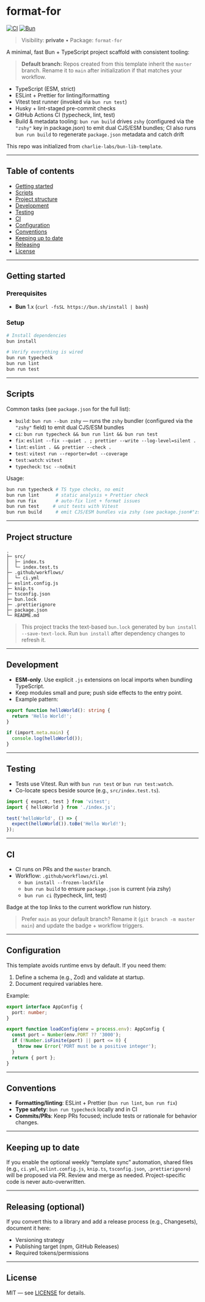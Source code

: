 # format-for

[![CI](https://github.com/charlie-labs/format-for/actions/workflows/ci.yml/badge.svg?branch=master)](https://github.com/charlie-labs/format-for/actions/workflows/ci.yml)
[![Bun](https://img.shields.io/badge/bun-1.x-000)](https://bun.sh)

> Visibility: **private** • Package: `format-for`

A minimal, fast Bun + TypeScript project scaffold with consistent tooling:

> **Default branch:** Repos created from this template inherit the `master` branch. Rename it to `main` after initialization if that matches your workflow.

- TypeScript (ESM, strict)
- ESLint + Prettier for linting/formatting
- Vitest test runner (invoked via `bun run test`)
- Husky + lint-staged pre-commit checks
- GitHub Actions CI (typecheck, lint, test)
- Build & metadata tooling: `bun run build` drives `zshy` (configured via the `"zshy"` key in package.json) to emit dual CJS/ESM bundles; CI also runs `bun run build` to regenerate `package.json` metadata and catch drift

This repo was initialized from `charlie-labs/bun-lib-template`.

---

## Table of contents

- [Getting started](#getting-started)
- [Scripts](#scripts)
- [Project structure](#project-structure)
- [Development](#development)
- [Testing](#testing)
- [CI](#ci)
- [Configuration](#configuration)
- [Conventions](#conventions)
- [Keeping up to date](#keeping-up-to-date)
- [Releasing](#releasing-optional)
- [License](#license)

---

## Getting started

### Prerequisites

- **Bun** 1.x (`curl -fsSL https://bun.sh/install | bash`)

### Setup

```bash
# Install dependencies
bun install

# Verify everything is wired
bun run typecheck
bun run lint
bun run test
```

---

## Scripts

Common tasks (see `package.json` for the full list):

- `build`: `bun run --bun zshy` — runs the `zshy` bundler (configured via the `"zshy"` field) to emit dual CJS/ESM bundles
- `ci`: `bun run typecheck && bun run lint && bun run test`
- `fix`: `eslint --fix --quiet . ; prettier --write --log-level=silent .`
- `lint`: `eslint . && prettier --check .`
- `test`: `vitest run --reporter=dot --coverage`
- `test:watch`: `vitest`
- `typecheck`: `tsc --noEmit`

Usage:

```bash
bun run typecheck # TS type checks, no emit
bun run lint      # static analysis + Prettier check
bun run fix       # auto-fix lint + format issues
bun run test     # unit tests with Vitest
bun run build     # emit CJS/ESM bundles via zshy (see package.json#"zshy")
```

---

## Project structure

```
.
├─ src/
│  ├─ index.ts
│  └─ index.test.ts
├─ .github/workflows/
│  └─ ci.yml
├─ eslint.config.js
├─ knip.ts
├─ tsconfig.json
├─ bun.lock
├─ .prettierignore
├─ package.json
└─ README.md
```

> This project tracks the text-based `bun.lock` generated by `bun install --save-text-lock`. Run `bun install` after dependency changes to refresh it.

---

## Development

- **ESM-only**. Use explicit `.js` extensions on local imports when bundling TypeScript.
- Keep modules small and pure; push side effects to the entry point.
- Example pattern:

```ts
export function helloWorld(): string {
  return 'Hello World!';
}

if (import.meta.main) {
  console.log(helloWorld());
}
```

---

## Testing

- Tests use Vitest. Run with `bun run test` or `bun run test:watch`.
- Co-locate specs beside source (e.g., `src/index.test.ts`).

```ts
import { expect, test } from 'vitest';
import { helloWorld } from './index.js';

test('helloWorld', () => {
  expect(helloWorld()).toBe('Hello World!');
});
```

---

## CI

- CI runs on PRs and the `master` branch.
- Workflow: `.github/workflows/ci.yml`
  - `bun install --frozen-lockfile`
  - `bun run build` to ensure `package.json` is current (via zshy)
  - `bun run ci` (typecheck, lint, test)

Badge at the top links to the current workflow run history.

> Prefer `main` as your default branch? Rename it (`git branch -m master main`) and update the badge + workflow triggers.

---

## Configuration

This template avoids runtime envs by default. If you need them:

1. Define a schema (e.g., Zod) and validate at startup.
2. Document required variables here.

Example:

```ts
export interface AppConfig {
  port: number;
}

export function loadConfig(env = process.env): AppConfig {
  const port = Number(env.PORT ?? '3000');
  if (!Number.isFinite(port) || port <= 0) {
    throw new Error('PORT must be a positive integer');
  }
  return { port };
}
```

---

## Conventions

- **Formatting/linting**: ESLint + Prettier (`bun run lint`, `bun run fix`)
- **Type safety**: `bun run typecheck` locally and in CI
- **Commits/PRs**: Keep PRs focused; include tests or rationale for behavior changes.

---

## Keeping up to date

If you enable the optional weekly “template sync” automation, shared files (e.g., `ci.yml`, `eslint.config.js`, `knip.ts`, `tsconfig.json`, `.prettierignore`) will be proposed via PR. Review and merge as needed. Project-specific code is never auto-overwritten.

---

## Releasing (optional)

If you convert this to a library and add a release process (e.g., Changesets), document it here:

- Versioning strategy
- Publishing target (npm, GitHub Releases)
- Required tokens/permissions

---

## License

MIT — see [LICENSE](./LICENSE) for details.
